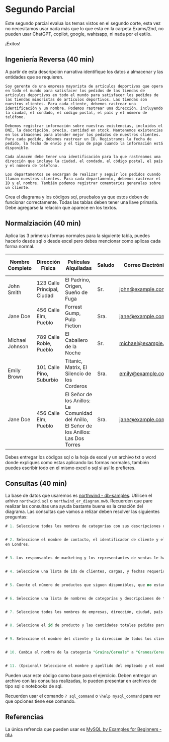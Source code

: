 # Segundo Parcial

Este segundo parcial evalua los temas vistos en el segundo corte, esta vez no necesitamos usar nada más que lo que esta en la carpeta Exams/2nd, no pueden usar ChatGPT, copilot, google, wahtsapp, ni nada por el estilo.

¡Éxitos!

## Ingeniería Reversa (40 min)

A partir de esta descripción narrativa identifique los datos a almacenar y las entidades que se requieren.

    Soy gerente de una empresa mayorista de artículos deportivos que opera en todo el mundo para satisfacer los pedidos de las tiendas de artículos deportivos en todo el mundo para satisfacer los pedidos de las tiendas minoristas de artículos deportivos. Las tiendas son nuestros clientes. Para cada cliente, debemos rastrear una identificación y un nombre. Podemos rastrear una dirección, incluyendo la ciudad, el condado, el código postal, el país y el número de teléfono.

    Debemos registrar información sobre nuestras existencias, incluidos el DNI, la descripción, precio, cantidad en stock. Mantenemos existencias en los almacenes para atender mejor los pedidos de nuestros clientes. Para cada pedido, debemos rastrear un ID. Registramos la fecha de pedido, la fecha de envío y el tipo de pago cuando la información está disponible. 

    Cada almacén debe tener una identificación para la que rastreamos una dirección que incluye la ciudad, el condado, el código postal, el país y el número de teléfono.

    Los departamentos se encargan de realizar y seguir los pedidos cuando llaman nuestros clientes. Para cada departamento, debemos rastrear el ID y el nombre. También podemos registrar comentarios generales sobre un cliente.


Crea el diagrama y los códigos sql, pruebalos ya que estos deben de funcionar correctamente. Todas las tablas deben tener una llave primaria. Debe agregarse la relación que aparece en los textos.

## Normalziación (40 min)

Aplica las 3 primeras formas normales para la siguiente tabla, puedes hacerlo desde sql o desde excel pero debes mencionar como aplicas cada forma normal.


| Nombre Completo | Dirección Física   | Películas Alquiladas                             | Saludo    | Correo Electrónico    | Número de Teléfono | Estado de Membresía |
|-----------------|--------------------|--------------------------------------------------|-----------|-----------------------|--------------------|---------------------|
| John Smith      | 123 Calle Principal, Ciudad  | El Padrino, Origen, Sueño de Fuga            | Sr.       | john@example.com      | (555) 123-4567     | Activo              |
| Jane Doe        | 456 Calle Elm, Pueblo       | Forrest Gump, Pulp Fiction                   | Sra.      | jane@example.com      | (555) 234-5678     | Activo              |
| Michael Johnson | 789 Calle Roble, Pueblo     | El Caballero de la Noche                     | Sr.       | michael@example.com   | (555) 345-6789     | Activo              |
| Emily Brown     | 101 Calle Pino, Suburbio    | Titanic, Matrix, El Silencio de los Corderos | Sra.      | emily@example.com     | (555) 456-7890     | Activo              |
| Jane Doe       | 456 Calle Elm, Pueblo     | El Señor de los Anillos: La Comunidad del Anillo, El Señor de los Anillos: Las Dos Torres | Sra.       | jane@example.com     | (555) 234-5678     | Activo              |

Debes entregar los códigos sql o la hoja de excel y un archivo txt o word donde expliques como estas aplicando las formas normales, también puedes escribir todo en el mismo excel o sql si así lo prefieres.


## Consultas (40 min)

La base de datos que usaremos es [northwind - db-samples](https://github.com/harryho/db-samples/tree/master/mysql). Utilicen el arhivo `northwind.sql` o `northwind_er_diagram.mwb`. Recuerden que pare realizar las consultas una ayuda bastante buena es la creación del diagrama. Las consultas que vamos a relizar deben resolver las siguientes preguntas:


```sql
# 1. Seleccione todos los nombres de categorías con sus descripciones de la tabla correspondiente a Categorías.


# 2. Seleccione el nombre de contacto, el identificador de cliente y el nombre de la empresa de todos los Clientes
en Londres.


# 3. Los responsables de marketing y los representantes de ventas le han pedido que seleccione todas las columnas disponibles en la tabla de proveedores <u>que tengan un número</u> de FAX, no valores nulos.


# 4. Seleccione una lista de ids de clientes, cargas, y fechas requeridas de la tabla de pedidos (orders) con fechas requeridas (requiere date) entre el mes de enero y febrero de 2007 y con cargas inferiores (Freight) a 100 unidades. Usar comando `BETWEEN` o `IF` para las fechas.


# 5. Cuente el número de productos que siguen disponibles, que no estan descontinuados, en la tabla de productos. Usar comando `Count`.


# 6. Seleccione una lista de nombres de categorías y descripciones de todas las categorías que empiecen por "Co" de la tabla Categorías. Usar el comando `like` y el operador `%`.


# 7. Seleccione todos los nombres de empresas, dirección, ciudad, país y código postal de la tabla de proveedores con la palabra «Av» en su dirección. La lista debe estar ordenada alfabéticamente y ascendentemente por el nombre del proveedor. Use los mismos comandos del ejercicio 6.


# 8. Seleccione el id de producto y las cantidades totales pedidas para cada id de producto en la tabla Detalles del Pedido. Utilicen el comando `ORDER BY` Y `SUM`.


# 9. Seleccione el nombre del cliente y la dirección de todos los clientes con pedidos que se enviaron utilizando Shipper GVSUA. Utilicen el comando `INNER JOIN`.


# 10. Cambia el nombre de la categoria "Grains/Cereals" a "Granos/Cereales" y traduce la descripción de la tabla de categorias. Para mayor facilidad revisa cual es el id de esa categoria y haz la actualización usando ese id. Utiliza los comandos `UPDATE` and `SET`.


# 11. (Opcional) Seleccione el nombre y apellido del empleado y el nombre del cliente para los pedidos enviados por la empresa «GVSUA» a clientes residentes en Bruselas. Utilicen el comando `JOIN`


```

Pueden usar este código como base para el ejercicio. Deben entregar un archivo con las consultas realizadas, lo pueden presentar en archivos de tipo sql o notebooks de sql.

Recuerden usar el comando `? sql_command` o `\help mysql_command` para ver que opciones tiene ese comando.

## Referencias

La única refrencia que pueden usar es [MySQL by Examples for Beginners - ntu](https://www3.ntu.edu.sg/home/ehchua/programming/sql/MySQL_Beginner.html).
